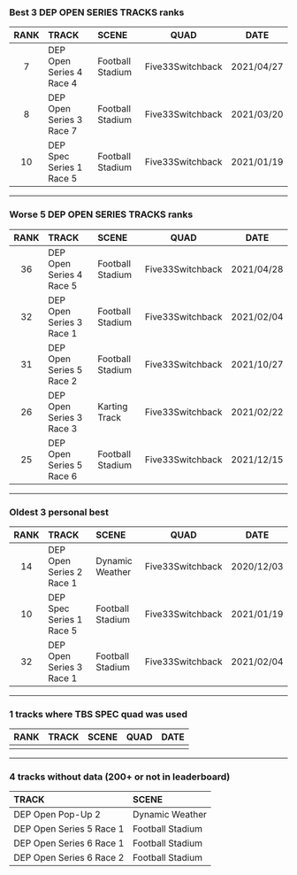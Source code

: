 ### Best 3 DEP OPEN SERIES TRACKS ranks
|RANK|TRACK|SCENE|QUAD|DATE|
|:---:|:---|:---|:---:|:---:|
|7|DEP Open Series 4 Race 4|Football Stadium|Five33Switchback|2021/04/27|
|8|DEP Open Series 3 Race 7|Football Stadium|Five33Switchback|2021/03/20|
|10|DEP Spec Series 1 Race 5|Football Stadium|Five33Switchback|2021/01/19|
---
### Worse 5 DEP OPEN SERIES TRACKS ranks
|RANK|TRACK|SCENE|QUAD|DATE|
|:---:|:---|:---|:---:|:---:|
|36|DEP Open Series 4 Race 5|Football Stadium|Five33Switchback|2021/04/28|
|32|DEP Open Series 3 Race 1|Football Stadium|Five33Switchback|2021/02/04|
|31|DEP Open Series 5 Race 2|Football Stadium|Five33Switchback|2021/10/27|
|26|DEP Open Series 3 Race 3|Karting Track|Five33Switchback|2021/02/22|
|25|DEP Open Series 5 Race 6|Football Stadium|Five33Switchback|2021/12/15|
---
### Oldest 3 personal best
|RANK|TRACK|SCENE|QUAD|DATE|
|:---:|:---|:---|:---:|:---:|
|14|DEP Open Series 2 Race 1|Dynamic Weather|Five33Switchback|2020/12/03|
|10|DEP Spec Series 1 Race 5|Football Stadium|Five33Switchback|2021/01/19|
|32|DEP Open Series 3 Race 1|Football Stadium|Five33Switchback|2021/02/04|
---
### 1 tracks where TBS SPEC quad was used
|RANK|TRACK|SCENE|QUAD|DATE|
|:---:|:---|:---|:---:|:---:|
||||||
---
### 4 tracks without data (200+ or not in leaderboard)
|TRACK|SCENE|
|:---|:---|
|DEP Open Pop-Up 2|Dynamic Weather|
|DEP Open Series 5 Race 1|Football Stadium|
|DEP Open Series 6 Race 1|Football Stadium|
|DEP Open Series 6 Race 2|Football Stadium|
